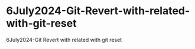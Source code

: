 # 6July2024-Git-Revert-with-related-with-git-reset
6July2024-Git Revert with related with git reset
